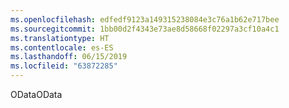 ```yaml
---
ms.openlocfilehash: edfedf9123a149315238084e3c76a1b62e717bee
ms.sourcegitcommit: 1bb00d2f4343e73ae8d58668f02297a3cf10a4c1
ms.translationtype: HT
ms.contentlocale: es-ES
ms.lasthandoff: 06/15/2019
ms.locfileid: "63872285"
---
```

<span data-ttu-id="1886f-101">OData</span><span class="sxs-lookup"><span data-stu-id="1886f-101">OData</span></span>